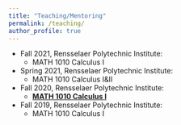```yaml
---
title: "Teaching/Mentoring"
permalink: /teaching/
author_profile: true
---
```


* Fall 2021, Rensselaer Polytechnic Institute:
  * MATH 1010 Calculus I
* Spring 2021, Rensselaer Polytechnic Institute:
  * MATH 1010 Calculus I&II
* Fall 2020, Rensselaer Polytechnic Institute:
  * <b>[MATH 1010 Calculus I](http://haowen-math.com/teaching/2014-spring-teaching-1)</b> 
* Fall 2019, Rensselaer Polytechnic Institute:
  * MATH 1010 Calculus I
  

